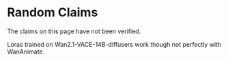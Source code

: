 # Random Claims

The claims on this page have not been verified.

Loras trained on Wan2.1-VACE-14B-diffusers work though not perfectly with WanAnimate.
